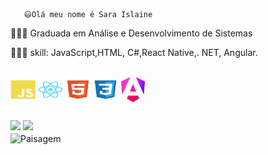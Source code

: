        😃Olá meu nome é Sara Islaine
👩🏾‍🎓 Graduada em Análise e Desenvolvimento de Sistemas 

👩🏾‍💻 skill: JavaScript,HTML, C#,React Native,. NET, Angular.


<div style="display: inline_block"><br>
  <img align="center" alt="Sara-Js" height="30" width="40" src="https://raw.githubusercontent.com/devicons/devicon/master/icons/javascript/javascript-plain.svg">
  <img align="center" alt="Sara-React" height="30" width="40" src="https://raw.githubusercontent.com/devicons/devicon/master/icons/react/react-original.svg">
  <img align="center" alt="Sara-HTML" height="30" width="40" src="https://raw.githubusercontent.com/devicons/devicon/master/icons/html5/html5-original.svg">
  <img align="center" alt="Sara-CSS" height="30" width="40" src="https://raw.githubusercontent.com/devicons/devicon/master/icons/css3/css3-original.svg">
  <img align="center" alt="Sara-Angular" height="40" width="40" src="https://raw.githubusercontent.com/devicons/devicon/master/icons/angular/angular-original.svg">
</div>

##

<div> 
  <a href = "mailto:saraislaine01@gmail.com"><img src="https://img.shields.io/badge/-Gmail-%23333?style=for-the-badge&logo=gmail&logoColor=white" target="_blank"></a>
  <a href="https://www.linkedin.com/in/sara-islaine-743a47184/" target="_blank"><img src="https://img.shields.io/badge/-LinkedIn-%230077B5?style=for-the-badge&logo=linkedin&logoColor=white" target="_blank"></a> 
  
</div>
<div>
<img align="center" alt="Paisagem" height="30" width="40" src="https://static.vecteezy.com/ti/fotos-gratis/p1/13951373-incrivel-paisagem-natural-bela-cena-com-picos-de-alta-montanha-tatra-pedras-no-lago-de-montanha-agua-calma-do-lago-reflexao-ceu-colorido-por-do-sol-fundo-de-natureza-incrivel-caminhadas-de-aventura-de-outono-foto.jpg">
       
</div>
